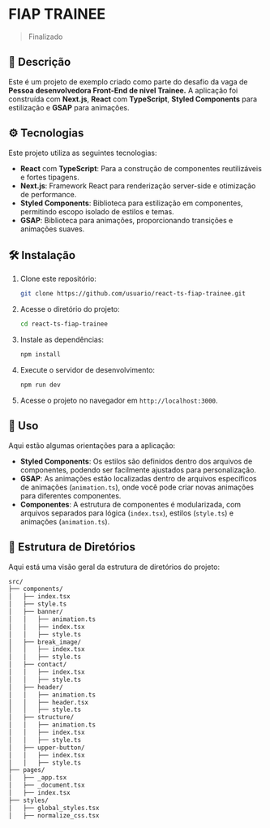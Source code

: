 # FIAP TRAINEE

> Finalizado

## 📝 Descrição

Este é um projeto de exemplo criado como parte do desafio da vaga de **Pessoa desenvolvedora Front-End de nivel Trainee.** A aplicação foi construída com **Next.js**, **React** com **TypeScript**, **Styled Components** para estilização e **GSAP** para animações.

## ⚙️ Tecnologias

Este projeto utiliza as seguintes tecnologias:

- **React** com **TypeScript**: Para a construção de componentes reutilizáveis e fortes tipagens.
- **Next.js**: Framework React para renderização server-side e otimização de performance.
- **Styled Components**: Biblioteca para estilização em componentes, permitindo escopo isolado de estilos e temas.
- **GSAP**: Biblioteca para animações, proporcionando transições e animações suaves.

## 🛠️ Instalação

1. Clone este repositório:
    
    ```bash
    git clone https://github.com/usuario/react-ts-fiap-trainee.git
    ```
    
2. Acesse o diretório do projeto:
    
    ```bash
    cd react-ts-fiap-trainee
    ```
    
3. Instale as dependências:
    
    ```bash
    npm install
    ```
    
4. Execute o servidor de desenvolvimento:
    
    ```bash
    npm run dev
    ```
    
5. Acesse o projeto no navegador em `http://localhost:3000`.

## 🚀 Uso

Aqui estão algumas orientações para a aplicação:

- **Styled Components**: Os estilos são definidos dentro dos arquivos de componentes, podendo ser facilmente ajustados para personalização.
- **GSAP**: As animações estão localizadas dentro de arquivos específicos de animações (`animation.ts`), onde você pode criar novas animações para diferentes componentes.
- **Componentes**: A estrutura de componentes é modularizada, com arquivos separados para lógica (`index.tsx`), estilos (`style.ts`) e animações (`animation.ts`).

## 📂 Estrutura de Diretórios

Aqui está uma visão geral da estrutura de diretórios do projeto:
```bash
src/
├── components/
│   ├── index.tsx
│   ├── style.ts
│   ├── banner/
│   │   ├── animation.ts
│   │   ├── index.tsx
│   │   ├── style.ts
│   ├── break_image/
│   │   ├── index.tsx
│   │   ├── style.ts
│   ├── contact/
│   │   ├── index.tsx
│   │   ├── style.ts
│   ├── header/
│   │   ├── animation.ts
│   │   ├── header.tsx
│   │   ├── style.ts
│   ├── structure/
│   │   ├── animation.ts
│   │   ├── index.tsx
│   │   ├── style.ts
│   ├── upper-button/
│   │   ├── index.tsx
│   │   ├── style.ts
├── pages/
│   ├── _app.tsx
│   ├── _document.tsx
│   ├── index.tsx
├── styles/
│   ├── global_styles.tsx
│   ├── normalize_css.tsx
